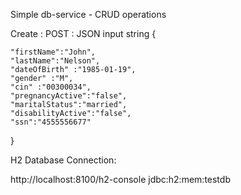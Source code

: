 Simple db-service - CRUD operations


Create :
POST :
JSON input string
{
	
	"firstName":"John",
	"lastName":"Nelson",
	"dateOfBirth" :"1985-01-19",
	"gender" :"M",
	"cin" :"00300034",
	"pregnancyActive":"false",
	"maritalStatus":"married",
	"disabilityActive":"false",
	"ssn":"4555556677"
	
}

H2 Database Connection:

http://localhost:8100/h2-console
jdbc:h2:mem:testdb

